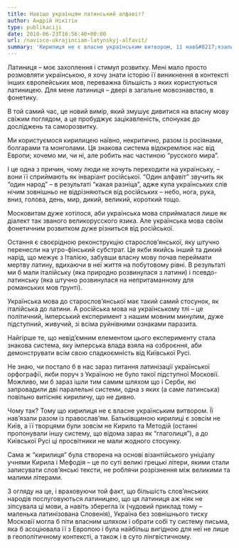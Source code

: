 ```yaml
---
title: Навіщо українцям латинський алфавіт?
author: Андрій Нікітін
type: publikaciji
date: 2018-06-23T16:56:40+00:00
url: /navisco-ukrajinciam-latynskyj-alfavit/
summary: 'Кирилиця не є власне українським витвором, її нав&#8217;язали разом із православ&#8217;ям. Створена вона учнями Кирила і Мефодія &#8211; на основі візантійського уніціал. Це по суті великі грецькі літери, якими стали записувати слов&#8217;янські тексти, не роблячи розрізнення між великими та малими літерами.'
---
```

Латиниця &#8211; моє захоплення і стимул розвитку. Мені мало просто розмовляти українською, я хочу знати історію її виникнення в контексті інших європейських мов, переважна більшість з яких користуються латиницею. Для мене латиниця &#8211; двері в загальне мовознавство, в фонетику.

В той самий час, це новий вимір, який змушує дивитися на власну мову свіжим поглядом, а це пробуджує зацікавленість, спонукає до досліджень та саморозвитку.

Ми користуємося кирилицею наївно, некритично, разом із росіянами, болгарами та монголами. Ця знакова система відокремлює нас від Европи; хочемо ми, чи ні, але робить нас частиною &#8220;русского мира&#8221;.

І це одна з причин, чому люди не хочуть переходити на українську, &#8211; вони її сприймають як інваріант російської. &#8220;Один алфавіт&#8221; звучить як &#8220;один народ&#8221; &#8211; в результаті &#8220;какая разніца&#8221;, адже купа українських слів нічим зовнішньо не відрізняються від російських &#8211; небо, нога, рука, вниз, голова, день, мир, дикий, великий, короткий тощо.

Московитам дуже хотілося, аби українська мова сприймалася лише як діалект так званого великорусского язика. Але українська мова своїм фонетичним розвитком дуже різниться від російської.

Остання є своєрідною реконструкцію старослов&#8217;янської, яку штучно перенесли на угро-фінський субстрат. Це якби якийсь інший та дикий нарід, що межує з Італією, забувши власну мову почав переймати мертву латину, вдихаючи в неї життя на побутовому рівні. В результаті ми б мали італійську (яка природно розвинулася з латини) і псевдо-латинську (яка штучно розвинулася на непритаманному для романських мов ґрунті).

Українська мова до старослов&#8217;янської має такий самий стосунок, як італійська до латини. А російська мова на українському тлі &#8211; це політичний, імперський експеримент з нашим мовним минулим, дуже підступний, живучий, зі всіма руйнівними ознаками паразита.

Найгірше те, що невід&#8217;ємним елементом цього експерименту стала знакова система, яку імперська влада взяла на озброєння, аби демонструвати всім свою спадкоємність від Київської Русі.

Не знаю, чи постало б в нас зараз питання латинізації української орфографії, якби поруч з Україною не було такої підступної Московії. Можливо, ми б зараз ішли тим самим шляхом що і Серби, які запровадили дві паралельні системи, одна з яких (а саме латинська) повільно витісняє кириличу, що не дивно.

Чому так? Тому що кирилиця не є власне українським витвором. Її нав&#8217;язали разом із православ&#8217;ям. Батьківщиною кирилиці є зовсім не Київ, а її творцями були зовсім не Кирило та Методій (останні пропонували іншу систему, що відома зараз як &#8220;глаголиця&#8221;), а до Київської Русі ці просвітники не мали жодного стосунку.

Сама ж &#8220;кирилиця&#8221; була створена на основі візантійського уніціалу учнями Кирила і Мефодія &#8211; це по суті великі грецькі літери, якими стали записувати слов&#8217;янські тексти, не роблячи розрізнення між великими та малими літерами.

З огляду на це, і враховуючи той факт, що більшість слов&#8217;янських народів послуговуються латиницею, що ця латиниця аж ніяк не зіпсувала ці мови, а навіть зберегла їх (чудовий приклад тому &#8211; маленька латинізована Словенія), Україна без зовнішнього тиску Московії могла б піти власним шляхом і обрати собі ту систему письма, яка б асоціювала її з Европою і була найбільш вигідною для неї не лише в геополітичному контексті, а також і в суто лінгвістичному.